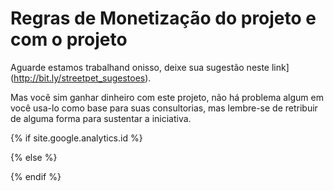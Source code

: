 Regras de Monetização do projeto e com o projeto
================================================

Aguarde estamos trabalhand onisso, deixe sua sugestão neste link](http://bit.ly/streetpet_sugestoes).

Mas você sim ganhar dinheiro com este projeto, não há problema algum em você usa-lo como base para suas consultorias, mas lembre-se de retribuir de alguma forma para sustentar a iniciativa.

{% if site.google.analytics.id %} 
<!-- google analytics -->
<script async src="https://www.googletagmanager.com/gtag/js?id={{ site.google.analytics.id }}"></script>
<script>
  window.dataLayer = window.dataLayer || [];
  function gtag(){dataLayer.push(arguments);}
  gtag('js', new Date());
  gtag('config', '{{ site.google.analytics.id }}');
</script>
<!-- fim google analytics -->
{% else %}
<!-- sem google analytics -->
{% endif %}
